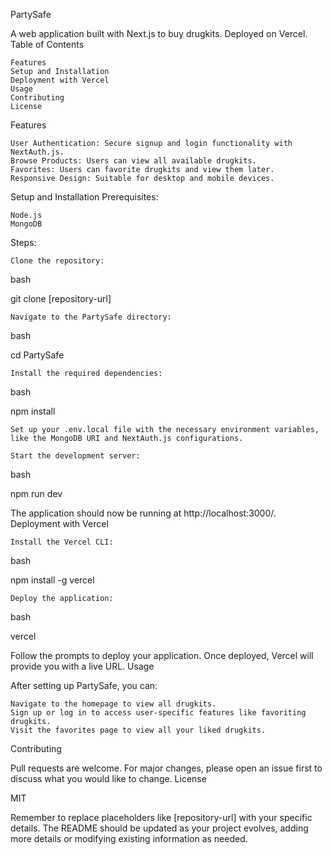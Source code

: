 PartySafe

A web application built with Next.js to buy drugkits. Deployed on Vercel.
Table of Contents

    Features
    Setup and Installation
    Deployment with Vercel
    Usage
    Contributing
    License

Features

    User Authentication: Secure signup and login functionality with NextAuth.js.
    Browse Products: Users can view all available drugkits.
    Favorites: Users can favorite drugkits and view them later.
    Responsive Design: Suitable for desktop and mobile devices.

Setup and Installation
Prerequisites:

    Node.js
    MongoDB

Steps:

    Clone the repository:

bash

git clone [repository-url]

    Navigate to the PartySafe directory:

bash

cd PartySafe

    Install the required dependencies:

bash

npm install

    Set up your .env.local file with the necessary environment variables, like the MongoDB URI and NextAuth.js configurations.

    Start the development server:

bash

npm run dev

The application should now be running at http://localhost:3000/.
Deployment with Vercel

    Install the Vercel CLI:

bash

npm install -g vercel

    Deploy the application:

bash

vercel

Follow the prompts to deploy your application. Once deployed, Vercel will provide you with a live URL.
Usage

After setting up PartySafe, you can:

    Navigate to the homepage to view all drugkits.
    Sign up or log in to access user-specific features like favoriting drugkits.
    Visit the favorites page to view all your liked drugkits.

Contributing

Pull requests are welcome. For major changes, please open an issue first to discuss what you would like to change.
License

MIT

Remember to replace placeholders like [repository-url] with your specific details. The README should be updated as your project evolves, adding more details or modifying existing information as needed.